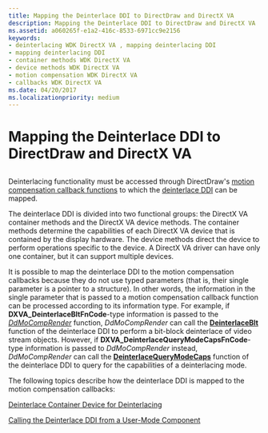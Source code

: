 ```yaml
---
title: Mapping the Deinterlace DDI to DirectDraw and DirectX VA
description: Mapping the Deinterlace DDI to DirectDraw and DirectX VA
ms.assetid: a060265f-e1a2-416c-8533-6971cc9e2156
keywords:
- deinterlacing WDK DirectX VA , mapping deinterlacing DDI
- mapping deinterlacing DDI
- container methods WDK DirectX VA
- device methods WDK DirectX VA
- motion compensation WDK DirectX VA
- callbacks WDK DirectX VA
ms.date: 04/20/2017
ms.localizationpriority: medium
---
```


# Mapping the Deinterlace DDI to DirectDraw and DirectX VA


## <span id="ddk_mapping_the_deinterlace_ddi_to_directdraw_and_directx_va_gg"></span><span id="DDK_MAPPING_THE_DEINTERLACE_DDI_TO_DIRECTDRAW_AND_DIRECTX_VA_GG"></span>


Deinterlacing functionality must be accessed through DirectDraw's [motion compensation callback functions](motion-compensation-callbacks.md) to which the [deinterlace DDI](./deinterlace-ddi.md) can be mapped.

The deinterlace DDI is divided into two functional groups: the DirectX VA container methods and the DirectX VA device methods. The container methods determine the capabilities of each DirectX VA device that is contained by the display hardware. The device methods direct the device to perform operations specific to the device. A DirectX VA driver can have only one container, but it can support multiple devices.

It is possible to map the deinterlace DDI to the motion compensation callbacks because they do not use typed parameters (that is, their single parameter is a pointer to a structure). In other words, the information in the single parameter that is passed to a motion compensation callback function can be processed according to its information type. For example, if **DXVA\_DeinterlaceBltFnCode**-type information is passed to the [*DdMoCompRender*](/windows/win32/api/ddrawint/nc-ddrawint-pdd_mocompcb_render) function, *DdMoCompRender* can call the [**DeinterlaceBlt**](./dxva-deinterlacebobdeviceclass-deinterlaceblt.md) function of the deinterlace DDI to perform a bit-block deinterlace of video stream objects. However, if **DXVA\_DeinterlaceQueryModeCapsFnCode**-type information is passed to *DdMoCompRender* instead, *DdMoCompRender* can call the [**DeinterlaceQueryModeCaps**](./dxva-deinterlacecontainerdeviceclass-deinterlacequerymodecaps.md) function of the deinterlace DDI to query for the capabilities of a deinterlacing mode.

The following topics describe how the deinterlace DDI is mapped to the motion compensation callbacks:

[Deinterlace Container Device for Deinterlacing](deinterlace-container-device-for-deinterlacing.md)

[Calling the Deinterlace DDI from a User-Mode Component](calling-the-deinterlace-ddi-from-a-user-mode-component.md)

 

